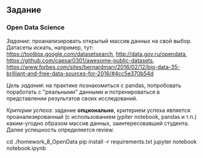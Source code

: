 ## Задание
### Open Data Science

*Задание*: проанализировать открытый массив данных на свой выбор. 
Датасеты искать, например, 
тут: https://toolbox.google.com/datasetsearch, 
http://data.gov.ru/opendata, 
https://github.com/caesar0301/awesome-public-datasets, 
https://www.forbes.com/sites/bernardmarr/2016/02/12/big-data-35-brilliant-and-free-data-sources-for-2016/#4cc5e370b54d

*Цель задания*: на практике познакомиться с pandas, попробовать поработать с "реальными" данными и потренироваться в представлении результатов своих исследований.

*Критерии успеха*: задание __опционально__, критерием успеха является проанализированный (с использованием jypiter notebook, pandas и т.п.) каким-угодно образом массив данных, заинтересовавший студента. Далее успешность определяется review.


cd ./homework_8_OpenData
pip install -r requirements.txt
jupyter notebook notebook.ipynb
